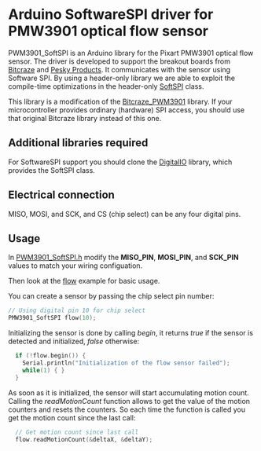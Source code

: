 # Arduino SoftwareSPI driver for PMW3901 optical flow sensor

PWM3901_SoftSPI is an Arduino library for the Pixart PMW3901 optical flow sensor. The driver
is developed to support the breakout boards from [Bitcraze](https://wiki.bitcraze.io/breakout:flow)
and [Pesky Products](https://oshpark.com/shared_projects/autoGC8x).  It
communicates with the sensor using Software SPI.  By using a header-only library we are able to 
exploit the compile-time optimizations in the header-only
[SoftSPI](https://github.com/simondlevy/DigitalIO/blob/master/src/SoftSPI.h)
class.

This library is a modification of the [Bitcraze_PWM3901](https://github.com/bitcraze/Bitcraze_PMW3901) library.
If your microcontroller provides ordinary (hardware) SPI access, you should use that original Bitcraze
library instead of this one.

## Additional libraries required

For SoftwareSPI support you should clone the [DigitalIO](https://github.com/simondlevy/DigitalIO) library, which
provides the SoftSPI class.

## Electrical connection

MISO, MOSI, and SCK, and CS (chip select) can be any four digital pins.

## Usage

In 
<a href="https://github.com/simondlevy/PMW3901_SoftSPI/blob/master/src/PMW3901_SoftSPI.h#L29-L32">PWM3901_SoftSPI.h</a>
modify the <b>MISO_PIN</b>, <b>MOSI_PIN</b>, and <b>SCK_PIN</b> values to match your wiring configuation.

Then look at the [flow](examples/flow/flow.ino) example for basic usage.

You can create a sensor by passing the chip select pin number:

``` C++
// Using digital pin 10 for chip select
PMW3901_SoftSPI flow(10);
```

Initializing the sensor is done by calling *begin*, it returns *true* if the
sensor is detected and initialized, *false* otherwise:

``` C++
  if (!flow.begin()) {
    Serial.println("Initialization of the flow sensor failed");
    while(1) { }
  }
```

As soon as it is initialized, the sensor will start accumulating motion count.
Calling the *readMotionCount* function allows to get the value of the motion
counters and resets the counters. So each time the function is called you get
the motion count since the last call:

``` C++
  // Get motion count since last call
  flow.readMotionCount(&deltaX, &deltaY);
```
